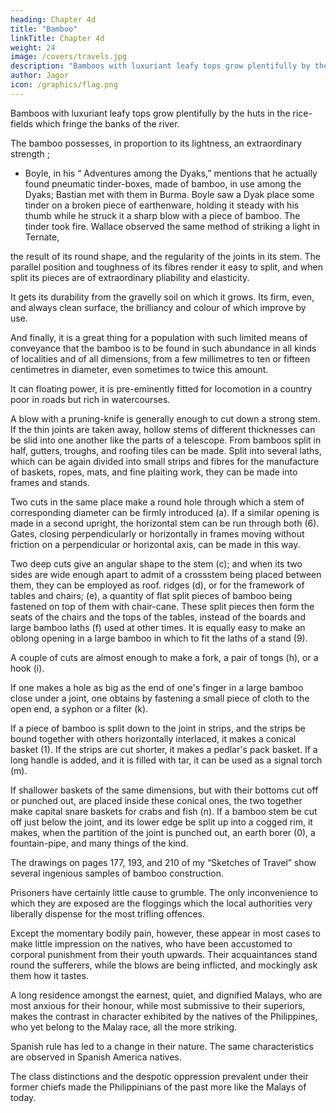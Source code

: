 ```yaml
---
heading: Chapter 4d
title: "Bamboo"
linkTitle: Chapter 4d
weight: 24
image: /covers/travels.jpg
description: "Bamboos with luxuriant leafy tops grow plentifully by the huts in the rice-fields which fringe the banks of the river"
author: Jagor
icon: /graphics/flag.png
---
```



Bamboos with luxuriant leafy tops grow plentifully by the huts in the rice-fields which fringe the banks of the river. 

<!-- In my former sketches of travel I have endeavoured to describe how much this gigantic plant contributes to the comfort and convenience of tropical life. Since then I have become acquainted with many curious purposes to which it is turned, but to describe them here would be out of place.*  -->

<!-- I may be allowed, however, to briefly cite a few examples showing what numerous results are obtained from simple means. Nature has endowed these splendid plants, which perhaps surpass all others in beauty, with so many useful qualities, and delivered them into the hands of mankind so ready for immediate use, that a few sharp cuts suffice to convert them into all kinds of various utensils. --> 

The bamboo possesses, in proportion to its lightness, an extraordinary strength ;

* Boyle, in his “ Adventures among the Dyaks,” mentions that he actually found pneumatic tinder-boxes, made of bamboo, in use among the Dyaks; Bastian met with them in Burma. Boyle saw a Dyak place some tinder on a broken piece of earthenware, holding it steady with his thumb while he struck it a sharp blow with a piece of bamboo. The tinder took fire. Wallace observed the same method of striking a light in Ternate,


the result of its round shape, and the regularity of the joints in its stem. The parallel position and toughness of its fibres render it easy to split, and when split its pieces are of extraordinary pliability and elasticity. 

It gets its durability from the gravelly soil on which it grows. Its firm, even, and always clean surface, the brilliancy and colour of which improve by use. 

And finally, it is a great thing for a population with such limited means of conveyance that the bamboo is to be found in such abundance in all kinds of localities and of all dimensions, from a few millimetres to ten or fifteen centimetres in diameter, even sometimes to twice this amount. 

It can floating power, it is pre-eminently fitted for locomotion in a country poor in roads but rich in watercourses. 

A blow with a pruning-knife is generally enough to cut down a strong stem. If the thin joints are taken away, hollow stems of different thicknesses can be slid into one another like the parts of a telescope. From bamboos split in half, gutters, troughs, and roofing tiles can be made. Split into several laths, which can be again divided into small strips and fibres for the manufacture of baskets, ropes, mats, and fine plaiting work, they can be made into frames and stands. 

Two cuts in the same place make a round hole through which a stem of corresponding diameter can be firmly introduced (a). If a similar opening is made in a second upright, the horizontal stem can be run through both (6). Gates, closing perpendicularly or horizontally in frames moving without friction on a perpendicular or horizontal axis, can be made in this way.

Two deep cuts give an angular shape to the stem (c); and when its two sides are wide enough apart to admit of a crossstem being placed between them, they can be employed as roof. ridges (d), or for the framework of tables and chairs; (e), a quantity of flat split pieces of bamboo being fastened on top of them with chair-cane. These split pieces then form the seats of the chairs and the tops of the tables, instead of the boards and large bamboo laths (f) used at other times. It is equally easy to make an oblong opening in a large bamboo in which to fit the laths of a stand (9).

A couple of cuts are almost enough to make a fork, a pair of tongs (h), or a hook (i).

If one makes a hole as big as the end of one's finger in a large bamboo close under a joint, one obtains by fastening a small piece of cloth to the open end, a syphon or a filter (k). 

If a piece of bamboo is split down to the joint in strips, and the strips be bound together with others horizontally interlaced, it makes a conical basket (1). If the strips are cut shorter, it makes a pedlar's pack basket. If a long handle is added, and it is filled with tar, it can be used as a signal torch (m). 

If shallower baskets of the same dimensions, but with their bottoms cut off or punched out, are placed inside these conical ones, the two together make capital snare baskets for crabs and fish (n). If a bamboo stem be cut off just below the joint, and its lower edge be split up into a cogged rim, it makes, when the partition of the joint is punched out, an earth borer (0), a fountain-pipe, and many things of the kind.

The drawings on pages 177, 193, and 210 of my “Sketches of Travel” show several ingenious samples of bamboo construction.

<!-- Strangers travelling in the interior have daily fresh opportunities of enjoying the hospitality of nature. The atmosphere is so equitably warm that one would gladly dispense with all clothing except a solar hat and a pair of light shoes. 

Should one be tempted to pass the night in the open air, the construction of a hut from the leaves of the palm and the fern is the work of a few minutes ; but in even the smallest village the traveller finds a “common house” (casa real), in which he can take up his quarters and be supplied with the necessaries of life at the market price. There too he will always meet with Semanéros (those who perform menial duties) ready to serve him as messengers or porters for the most trifling remuneration. But long practice has taught me that their services principally consist in doing nothing. 

On one occasion I wanted to send a man who was playing cards and drinking tuba (fresh or weakly-fermented palm-sap) with his companions, on an errand. Without stopping his game the fellow excused himself on the ground of being a prisoner, and one of his guardians, leaving his charge to enjoy himself in the shade, proceeded in the midst of the intense heat to carry my troublesome message.  -->

Prisoners have certainly little cause to grumble. The only inconvenience to which they are exposed are the floggings which the local authorities very liberally dispense for the most trifling offences. 

Except the momentary bodily pain, however, these appear in most cases to make little impression on the natives, who have been accustomed to corporal punishment from their youth upwards. Their acquaintances stand round the sufferers, while the blows are being inflicted, and mockingly ask them how it tastes.

A long residence amongst the earnest, quiet, and dignified Malays, who are most anxious for their honour, while most submissive to their superiors, makes the contrast in character exhibited by the natives of the Philippines, who yet belong to the Malay race, all the more striking. 

Spanish rule has led to a change in their nature. The same characteristics are observed in Spanish America natives. 

The class distinctions and the despotic oppression prevalent under their former chiefs made the Philippinians of the past more like the Malays of today.